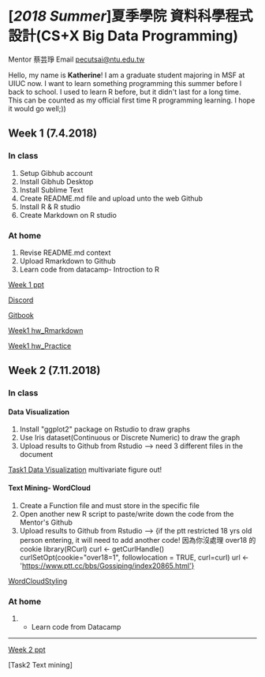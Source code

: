 # [*2018 Summer*]夏季學院 資料科學程式設計(CS+X Big Data Programming)
Mentor 蔡芸琤 Email pecutsai@ntu.edu.tw

Hello, my name is **Katherine**! I am a graduate student majoring in MSF at UIUC now. I want to learn something programming this summer before I back to school. I used to learn R before, but it didn't last for a long time. This can be counted as my official first time R programming learning. I hope it would go well;))


## Week 1 (7.4.2018)

### In class
1. Setup Gibhub account 
2. Install Gibhub Desktop 
3. Install Sublime Text 
4. Create README.md file and upload unto the web Github
5. Install R & R studio 
6. Create Markdown on R studio 

### At home
1. Revise README.md context
2. Upload Rmarkdown to Github
3. Learn code from datacamp- Introction to R

[Week 1 ppt](https://docs.google.com/presentation/d/e/2PACX-1vT_jHywO0SrsD_H8Ta4NiSqtCdQlVJawDbuO_sia_k0g-09g1uvw9er-iBgPStNJlJ4B7tEcMKFqNW5/pub?start=false&loop=false&delayms=3000&slide=id.p)

[Discord](https://discord.gg/r2dx8VZ)

[Gitbook](https://n2-data-science-programming.gitbook.io/rsummer/)

[Week1 hw_Rmarkdown](https://karineyeng.github.io/example/week1/week11.html)

[Week1 hw_Practice](https://karineyeng.github.io/example/week1/678.html)


## Week 2 (7.11.2018)

### In class
#### Data Visualization
1. Install "ggplot2" package on Rstudio to draw graphs
2. Use Iris dataset(Continuous or Discrete Numeric) to draw the graph
3. Upload results to Github from Rstudio
   --> need 3 different files in the document

[Task1 Data Visualization](https://karineyeng.github.io/example/week2/DV/W2_DV.html) multivariate figure out!

#### Text Mining- WordCloud
1. Create a Function file and must store in the specific file 
2. Open another new R script to paste/write down the code from the Mentor's Github
3. Upload results to Github from Rstudio
  --> {if the ptt restricted 18 yrs old person entering, it will need to add another code!
		  因為你沒處理 over18 的 cookie
		library(RCurl)
		curl <- getCurlHandle()
		curlSetOpt(cookie="over18=1", followlocation = TRUE, curl=curl)
		url <- 'https://www.ptt.cc/bbs/Gossiping/index20865.html'}

[WordCloudStyling](https://cran.r-project.org/web/packages/wordcloud2/vignettes/wordcloud.html)

### At home 
1. * Learn code from Datacamp

-----------------------------------------------------------------------------------------------
[Week 2 ppt](https://docs.google.com/presentation/d/e/2PACX-1vR3Ck9XlFN-Q8E9Nkntwz42cz0P95vlGOYVlhwoTdRGsW8vns_5slFzcG8EmOemPA6ynDNiwOhBh6_v/pub?start=false&loop=false&delayms=3000&slide=id.p)


[Task2 Text mining] 

